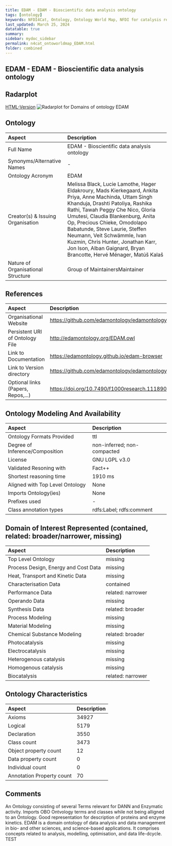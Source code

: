 ```yaml
---
title: EDAM - EDAM - Bioscientific data analysis ontology
tags: [ontology]
keywords: NFDI4Cat, Ontology, Ontology World Map, NFDI for catalysis related research, semantic web
last_updated: March 25, 2024
datatable: true
summary:
sidebar: mydoc_sidebar
permalink: n4cat_ontoworldmap_EDAM.html
folder: combined
---
```

## EDAM - EDAM - Bioscientific data analysis ontology


 ## Radarplot 

 [HTML-Version](../radarplots/Radarplot_EDAM.html) ![Radarplot for Domains of ontology EDAM](../radarplots/Radarplot_EDAM.svg) 
## Ontology

|Aspect |Description| 
 |:---|:---|
| Full Name | EDAM - Bioscientific data analysis ontology |
| Synonyms/Alternative Names | - |
| Ontology Acronym | EDAM |
| Creator(s) & Issuing Organisation | Melissa Black, Lucie Lamothe, Hager Eldakroury, Mads Kierkegaard, Ankita Priya, Anne Machinda, Uttam Singh Khanduja, Drashti Patoliya, Rashika Rathi, Tawah Peggy Che Nico, Gloria Umutesi, Claudia Blankenburg, Anita Op, Precious Chieke, Omodolapo Babatunde, Steve Laurie, Steffen Neumann, Veit Schwämmle, Ivan Kuzmin, Chris Hunter, Jonathan Karr, Jon Ison, Alban Gaignard, Bryan Brancotte, Hervé Ménager, Matúš Kalaš  |
| Nature of Organisational Structure | Group of MaintainersMaintainer |

## References

|Aspect |Description| 
 |:---|:---|
| Organisational Website | https://github.com/edamontology/edamontology |
| Persistent URI of Ontology File | http://edamontology.org/EDAM.owl |
| Link to Documentation | https://edamontology.github.io/edam-browser |
| Link to Version directory | https://github.com/edamontology/edamontology/tree/main/releases |
| Optional links (Papers, Repos,...) | https://doi.org/10.7490/f1000research.1118900.1  |

## Ontology Modeling And Availability

|Aspect |Description| 
 |:---|:---|
| Ontology Formats Provided | ttl |
| Degree of Inference/Composition | non-inferred; non-compacted |
| License | GNU LGPL v3.0 |
| Validated Resoning with | Fact++ |
| Shortest reasoning time | 1910 ms |
| Aligned with Top Level Ontology | None |
| Imports Ontology(ies) | None |
| Prefixes used | - |
| Class annotation types | rdfs:Label; rdfs:comment |

## Domain of Interest Represented (contained, related: broader/narrower, missing)

|Aspect |Description| 
 |:---|:---|
| Top Level Ontology | missing |
| Process Design, Energy and Cost Data | missing |
| Heat, Transport and Kinetic Data | missing |
| Characterisation Data | contained |
| Performance Data | related: narrower |
| Operando Data | missing |
| Synthesis Data | related: broader |
| Process Modeling | missing |
| Material Modeling | missing |
| Chemical Substance Modeling | related: broader |
| Photocatalysis | missing |
| Electrocatalysis | missing |
| Heterogenous catalysis | missing |
| Homogenous catalysis | missing |
| Biocatalysis | related: narrower |

## Ontology Characteristics

|Aspect |Description| 
 |:---|:---|
| Axioms | 34927 |
| Logical | 5179 |
| Declaration | 3550 |
| Class count | 3473 |
| Object property count | 12 |
| Data property count | 0 |
| Individual count | 0 |
| Annotation Property count | 70 |

## Comments

An Ontology consisting of several Terms relevant for DANN and Enzymatic activity. Imports OBO Ontvology terms and classes while not being alligned to an Ontology. Good representation for description of proteins and enzyme kinetics.
EDAM is a domain ontology of data analysis and data management in bio- and other sciences, and science-based applications. It comprises concepts related to analysis, modelling, optimisation, and data life-dcycle.  TEST
